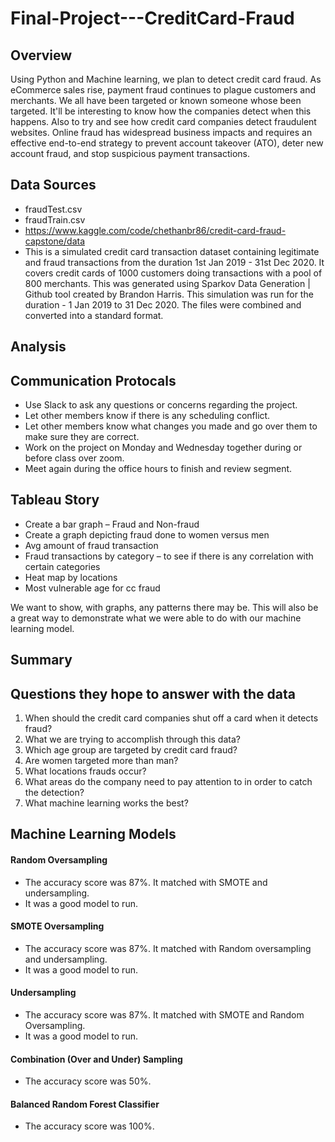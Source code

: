 # Final-Project---CreditCard-Fraud

## Overview 
Using Python and Machine learning, we plan to detect credit card fraud. As eCommerce sales rise, payment fraud continues to plague customers and merchants. We all have been targeted or known someone whose been targeted. It'll be interesting to know how the companies detect when this happens. Also to try and see how credit card companies detect fraudulent websites.
Online fraud has widespread business impacts and requires an effective end-to-end strategy to prevent account takeover (ATO), deter new account fraud, and stop suspicious payment transactions.

## Data Sources
* fraudTest.csv
* fraudTrain.csv
* https://www.kaggle.com/code/chethanbr86/credit-card-fraud-capstone/data
* This is a simulated credit card transaction dataset containing legitimate and fraud transactions from the duration 1st Jan 2019 - 31st Dec 2020. It covers credit cards of 1000 customers doing transactions with a pool of 800 merchants.
This was generated using Sparkov Data Generation | Github tool created by Brandon Harris. This simulation was run for the duration - 1 Jan 2019 to 31 Dec 2020. The files were combined and converted into a standard format.

## Analysis

## Communication Protocals 
* Use Slack to ask any questions or concerns regarding the project. 
* Let other members know if there is any scheduling conflict. 
* Let other members know what changes you made and go over them to make sure they are correct. 
* Work on the project on Monday and Wednesday together during or before class over zoom.
* Meet again during the office hours to finish and review segment.   

## Tableau Story

*	Create a bar graph – Fraud and Non-fraud
*	Create a graph depicting fraud done to women versus men
*	Avg amount of fraud transaction
*	Fraud transactions by category – to see if there is any correlation with certain categories
*	Heat map by locations
*	Most vulnerable age for cc fraud

We want to show, with graphs, any patterns there may be. This will also be a great way to demonstrate what we were able to do with our machine learning model.  


## Summary

## Questions they hope to answer with the data
1. When should the credit card companies shut off a card when it detects fraud?
2. What we are trying to accomplish through this data?
3. Which age group are targeted by credit card fraud?
4. Are women targeted more than man?
5. What locations frauds occur?
6. What areas do the company need to pay attention to in order to catch the detection?
7. What machine learning works the best?

## Machine Learning Models

#### Random Oversampling
* The accuracy score was 87%. It matched with SMOTE and undersampling. 
* It was a good model to run.


#### SMOTE Oversampling
* The accuracy score was 87%. It matched with Random oversampling and undersampling. 
* It was a good model to run.


#### Undersampling
* The accuracy score was 87%. It matched with SMOTE and Random Oversampling. 
* It was a good model to run.


#### Combination (Over and Under) Sampling
* The accuracy score was 50%.

#### Balanced Random Forest Classifier
* The accuracy score was 100%.
